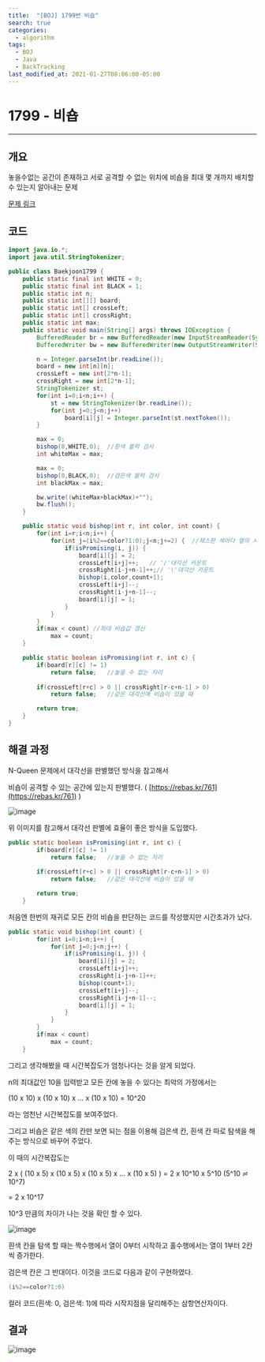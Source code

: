 ```yaml
---
title:  "[BOJ] 1799번 비숍"
search: true
categories: 
  - algorithm
tags:
  - BOJ
  - Java
  - BackTracking
last_modified_at: 2021-01-27T08:06:00-05:00
---
```


# 1799 - 비숍
---

## 개요

놓을수없는 공간이 존재하고 서로 공격할 수 없는 위치에 비숍을 최대 몇 개까지 배치할 수 있는지 알아내는 문제

[문제 링크](https://www.acmicpc.net/problem/1799)

## 코드

```java
import java.io.*;
import java.util.StringTokenizer;

public class Baekjoon1799 {
    public static final int WHITE = 0;
    public static final int BLACK = 1;
    public static int n;
    public static int[][] board;
    public static int[] crossLeft;
    public static int[] crossRight;
    public static int max;
    public static void main(String[] args) throws IOException {
        BufferedReader br = new BufferedReader(new InputStreamReader(System.in));
        BufferedWriter bw = new BufferedWriter(new OutputStreamWriter(System.out));

        n = Integer.parseInt(br.readLine());
        board = new int[n][n];
        crossLeft = new int[2*n-1];
        crossRight = new int[2*n-1];
        StringTokenizer st;
        for(int i=0;i<n;i++) {
            st = new StringTokenizer(br.readLine());
            for(int j=0;j<n;j++) 
                board[i][j] = Integer.parseInt(st.nextToken());
        }

        max = 0;
        bishop(0,WHITE,0);  //흰색 블럭 검사
        int whiteMax = max;

        max = 0;
        bishop(0,BLACK,0);  //검은색 블럭 검사
        int blackMax = max;

        bw.write((whiteMax+blackMax)+"");
        bw.flush();
    }

    public static void bishop(int r, int color, int count) {
        for(int i=r;i<n;i++) {
            for(int j=(i%2==color?1:0);j<n;j+=2) {  //체스판 색마다 열의 시작지점 다름
                if(isPromising(i, j)) {
                    board[i][j] = 2;
                    crossLeft[i+j]++;   // '/'대각선 카운트
                    crossRight[i-j+n-1]++;// '\'대각선 카운트
                    bishop(i,color,count+1);
                    crossLeft[i+j]--;
                    crossRight[i-j+n-1]--;
                    board[i][j] = 1;
                }
            }
        }
        if(max < count) //최대 비숍값 갱신
            max = count;
    }

    public static boolean isPromising(int r, int c) {
        if(board[r][c] != 1) 
            return false;   //놓을 수 없는 자리
    
        if(crossLeft[r+c] > 0 || crossRight[r-c+n-1] > 0)   
            return false;   //같은 대각선에 비숍이 있을 때

        return true;
    }
}
```

## 해결 과정

N-Queen 문제에서 대각선을 판별했던 방식을 참고해서 

비숍이 공격할 수 있는 공간에 있는지 판별했다. ( [https://rebas.kr/761](https://rebas.kr/761) )

![image](https://user-images.githubusercontent.com/47655983/100721272-76a47380-3402-11eb-9ad8-69b903812673.png)

위 이미지를 참고해서 대각선 판별에 효율이 좋은 방식을 도입했다.

```java
public static boolean isPromising(int r, int c) {
        if(board[r][c] != 1) 
            return false;   //놓을 수 없는 자리
    
        if(crossLeft[r+c] > 0 || crossRight[r-c+n-1] > 0)   
            return false;   //같은 대각선에 비숍이 있을 때

        return true;
    }
```

처음엔 한번의 재귀로 모든 칸의 비숍을 판단하는 코드를 작성했지만 시간초과가 났다.

```java
public static void bishop(int count) {
        for(int i=0;i<n;i++) {
            for(int j=0;j<n;j++) {
                if(isPromising(i, j)) {
                    board[i][j] = 2;
                    crossLeft[i+j]++;
                    crossRight[i-j+n-1]++;
                    bishop(count+1);
                    crossLeft[i+j]--;
                    crossRight[i-j+n-1]--;
                    board[i][j] = 1;
                }
            }
        }
        if(max < count) 
            max = count;
    }
```

그리고 생각해봤을 때 시간복잡도가 엄청나다는 것을 알게 되었다.

n의 최대값인 10을 입력받고 모든 칸에 놓을 수 있다는 최악의 가정에서는

(10 x 10) x (10 x 10) x ... x (10 x 10) = 10^20

라는 엄천난 시간복잡도를 보여주었다.

그리고 비숍은 같은 색의 칸만 보면 되는 점을 이용해 검은색 칸, 흰색 칸 따로 탐색을 해주는 방식으로 바꾸어 주었다.

이 때의 시간복잡도는 

2 x ( (10 x 5) x (10 x 5) x (10 x 5) x ... x (10 x 5) ) = 2 x 10^10 x 5^10  (5^10 ≓ 10^7)

= 2 x 10^17

10^3 만큼의 차이가 나는 것을 확인 할 수 있다.

![image](https://user-images.githubusercontent.com/47655983/100722515-0c8cce00-3404-11eb-8e37-2e32d4f4745b.png)

흰색 칸을 탐색 할 때는 짝수행에서 열이 0부터 시작하고 홀수행에서는 열이 1부터 2칸씩 증가한다.

검은색 칸은 그 반대이다. 이것을 코드로 다음과 같이 구현하였다.

```java
(i%2==color?1:0)
```

컬러 코드(흰색: 0, 검은색: 1)에 따라 시작지점을 달리해주는 삼항연산자이다.

## 결과

![image](https://user-images.githubusercontent.com/47655983/100722310-d6e7e500-3403-11eb-8418-5b0e3ca10afa.png)